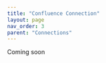 ```yaml
---
title: "Confluence Connection"
layout: page
nav_order: 3
parent: "Connections"
---
```


Coming soon
